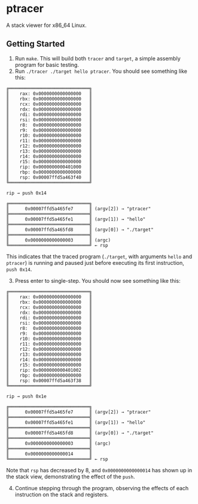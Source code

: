# ptracer

A stack viewer for x86\_64 Linux.

## Getting Started

1. Run `make`. This will build both `tracer` and `target`, a simple assembly program for basic testing.
2. Run `./tracer ./target hello ptracer`. You should see something like this:
```
╔══════════════════════════════╗
║    rax: 0x0000000000000000   ║
║    rbx: 0x0000000000000000   ║
║    rcx: 0x0000000000000000   ║
║    rdx: 0x0000000000000000   ║
║    rdi: 0x0000000000000000   ║
║    rsi: 0x0000000000000000   ║
║    r8:  0x0000000000000000   ║
║    r9:  0x0000000000000000   ║
║    r10: 0x0000000000000000   ║
║    r11: 0x0000000000000000   ║
║    r12: 0x0000000000000000   ║
║    r13: 0x0000000000000000   ║
║    r14: 0x0000000000000000   ║
║    r15: 0x0000000000000000   ║
║    rip: 0x0000000000401000   ║
║    rbp: 0x0000000000000000   ║
║    rsp: 0x00007ffd5a463f40   ║
╚══════════════════════════════╝

rip → push 0x14

╔══════════════════════════════╗
║      0x00007ffd5a465fe7      ║ (argv[2]) → "ptracer"
╠══════════════════════════════╣
║      0x00007ffd5a465fe1      ║ (argv[1]) → "hello"
╠══════════════════════════════╣
║      0x00007ffd5a465fd8      ║ (argv[0]) → "./target"
╠══════════════════════════════╣
║      0x0000000000000003      ║ (argc)
╚══════════════════════════════╝ ← rsp
```
This indicates that the traced program (`./target`, with arguments `hello` and `ptracer`) is running and paused just before executing its first instruction, `push 0x14`.

3. Press enter to single-step. You should now see something like this:
```
╔══════════════════════════════╗
║    rax: 0x0000000000000000   ║
║    rbx: 0x0000000000000000   ║
║    rcx: 0x0000000000000000   ║
║    rdx: 0x0000000000000000   ║
║    rdi: 0x0000000000000000   ║
║    rsi: 0x0000000000000000   ║
║    r8:  0x0000000000000000   ║
║    r9:  0x0000000000000000   ║
║    r10: 0x0000000000000000   ║
║    r11: 0x0000000000000000   ║
║    r12: 0x0000000000000000   ║
║    r13: 0x0000000000000000   ║
║    r14: 0x0000000000000000   ║
║    r15: 0x0000000000000000   ║
║    rip: 0x0000000000401002   ║
║    rbp: 0x0000000000000000   ║
║    rsp: 0x00007ffd5a463f38   ║
╚══════════════════════════════╝

rip → push 0x1e

╔══════════════════════════════╗
║      0x00007ffd5a465fe7      ║ (argv[2]) → "ptracer"
╠══════════════════════════════╣
║      0x00007ffd5a465fe1      ║ (argv[1]) → "hello"
╠══════════════════════════════╣
║      0x00007ffd5a465fd8      ║ (argv[0]) → "./target"
╠══════════════════════════════╣
║      0x0000000000000003      ║ (argc)
╠══════════════════════════════╣
║      0x0000000000000014      ║
╚══════════════════════════════╝ ← rsp
```
Note that `rsp` has decreased by 8, and `0x0000000000000014` has shown up in the stack view, demonstrating the effect of the `push`.

4. Continue stepping through the program, observing the effects of each instruction on the stack and registers.
